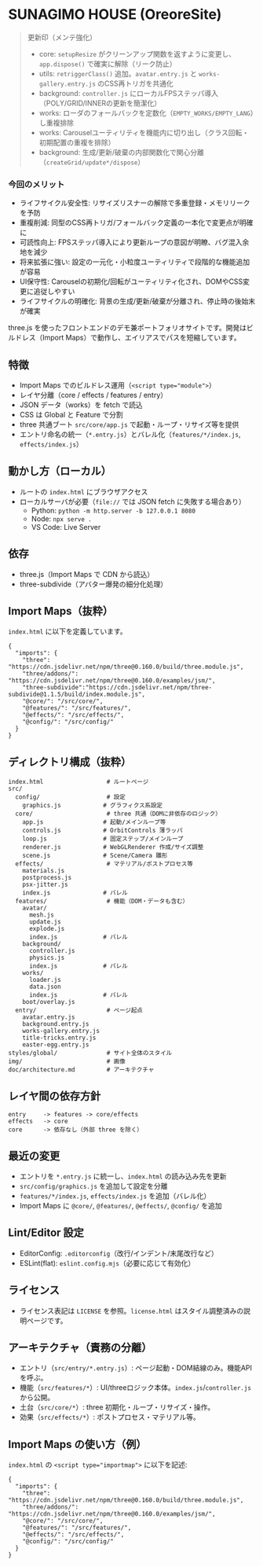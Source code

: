# SUNAGIMO HOUSE (OreoreSite)

> 更新印（メンテ強化）
> - core: `setupResize` がクリーンアップ関数を返すように変更し、`app.dispose()` で確実に解除（リーク防止）
> - utils: `retriggerClass()` 追加。`avatar.entry.js` と `works-gallery.entry.js` のCSS再トリガを共通化
> - background: `controller.js` にローカルFPSステッパ導入（POLY/GRID/INNERの更新を簡潔化）
> - works: ローダのフォールバックを定数化（`EMPTY_WORKS/EMPTY_LANG`）し重複排除
> - works: Carouselユーティリティを機能内に切り出し（クラス回転・初期配置の重複を排除）
> - background: 生成/更新/破棄の内部関数化で関心分離（`createGrid/update*/dispose`）

### 今回のメリット
- ライフサイクル安全性: リサイズリスナーの解除で多重登録・メモリリークを予防
- 重複削減: 同型のCSS再トリガ/フォールバック定義の一本化で変更点が明確に
- 可読性向上: FPSステッパ導入により更新ループの意図が明瞭、バグ混入余地を減少
- 将来拡張に強い: 設定の一元化・小粒度ユーティリティで段階的な機能追加が容易
 - UI保守性: Carouselの初期化/回転がユーティリティ化され、DOMやCSS変更に追従しやすい
 - ライフサイクルの明確化: 背景の生成/更新/破棄が分離され、停止時の後始末が確実

three.js を使ったフロントエンドのデモ兼ポートフォリオサイトです。開発はビルドレス（Import Maps）で動作し、エイリアスでパスを短縮しています。

## 特徴
- Import Maps でのビルドレス運用（`<script type="module">`）
- レイヤ分離（core / effects / features / entry）
- JSON データ（works）を fetch で読込
- CSS は Global と Feature で分割
- three 共通ブート `src/core/app.js` で起動・ループ・リサイズ等を提供
- エントリ命名の統一（`*.entry.js`）とバレル化（`features/*/index.js`, `effects/index.js`）

## 動かし方（ローカル）
- ルートの `index.html` にブラウザアクセス
- ローカルサーバが必要（`file://` では JSON fetch に失敗する場合あり）
  - Python: `python -m http.server -b 127.0.0.1 8080`
  - Node: `npx serve .`
  - VS Code: Live Server

## 依存
- three.js（Import Maps で CDN から読込）
- three-subdivide（アバター爆発の細分化処理）

## Import Maps（抜粋）
`index.html` に以下を定義しています。
```
{
  "imports": {
    "three": "https://cdn.jsdelivr.net/npm/three@0.160.0/build/three.module.js",
    "three/addons/": "https://cdn.jsdelivr.net/npm/three@0.160.0/examples/jsm/",
    "three-subdivide":"https://cdn.jsdelivr.net/npm/three-subdivide@1.1.5/build/index.module.js",
    "@core/": "/src/core/",
    "@features/": "/src/features/",
    "@effects/": "/src/effects/",
    "@config/": "/src/config/"
  }
}
```

## ディレクトリ構成（抜粋）
```
index.html                  # ルートページ
src/
  config/                   # 設定
    graphics.js            # グラフィクス系設定
  core/                     # three 共通（DOMに非依存のロジック）
    app.js                 # 起動/メインループ等
    controls.js            # OrbitControls 薄ラッパ
    loop.js                # 固定ステップ/メインループ
    renderer.js            # WebGLRenderer 作成/サイズ調整
    scene.js               # Scene/Camera 雛形
  effects/                  # マテリアル/ポストプロセス等
    materials.js
    postprocess.js
    psx-jitter.js
    index.js               # バレル
  features/                 # 機能（DOM・データも含む）
    avatar/
      mesh.js
      update.js
      explode.js
      index.js             # バレル
    background/
      controller.js
      physics.js
      index.js             # バレル
    works/
      loader.js
      data.json
      index.js             # バレル
    boot/overlay.js
  entry/                    # ページ起点
    avatar.entry.js
    background.entry.js
    works-gallery.entry.js
    title-tricks.entry.js
    easter-egg.entry.js
styles/global/              # サイト全体のスタイル
img/                        # 画像
doc/architecture.md         # アーキテクチャ
```

## レイヤ間の依存方針
```
entry     -> features -> core/effects
effects   -> core
core      -> 依存なし（外部 three を除く）
```

## 最近の変更
- エントリを `*.entry.js` に統一し、`index.html` の読み込み先を更新
- `src/config/graphics.js` を追加して設定を分離
- `features/*/index.js`, `effects/index.js` を追加（バレル化）
- Import Maps に `@core/`, `@features/`, `@effects/`, `@config/` を追加

## Lint/Editor 設定
- EditorConfig: `.editorconfig`（改行/インデント/末尾改行など）
- ESLint(flat): `eslint.config.mjs`（必要に応じて有効化）

## ライセンス
- ライセンス表記は `LICENSE` を参照。`license.html` はスタイル調整済みの説明ページです。

## アーキテクチャ（責務の分離）
- エントリ（`src/entry/*.entry.js`）: ページ起動・DOM結線のみ。機能APIを呼ぶ。
- 機能（`src/features/*`）: UI/threeロジック本体。`index.js`/`controller.js` から公開。
- 土台（`src/core/*`）: three 初期化・ループ・リサイズ・操作。
- 効果（`src/effects/*`）: ポストプロセス・マテリアル等。

## Import Maps の使い方（例）
`index.html` の `<script type="importmap">` に以下を記述:
```
{
  "imports": {
    "three": "https://cdn.jsdelivr.net/npm/three@0.160.0/build/three.module.js",
    "three/addons/": "https://cdn.jsdelivr.net/npm/three@0.160.0/examples/jsm/",
    "@core/": "/src/core/",
    "@features/": "/src/features/",
    "@effects/": "/src/effects/",
    "@config/": "/src/config/"
  }
}
```
